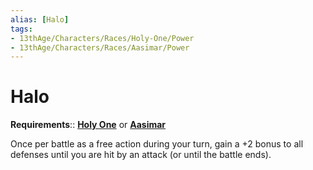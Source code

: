 ```yaml
---
alias: [Halo]
tags:
- 13thAge/Characters/Races/Holy-One/Power
- 13thAge/Characters/Races/Aasimar/Power
---
```

# Halo

**Requirements**:: **[Holy One](../Holy%20One-Aasimar.md)** or **[Aasimar](../Holy%20One-Aasimar.md)**

Once per battle as a free action during your turn, gain a +2 bonus to all defenses until you are hit by an attack (or until the battle ends).